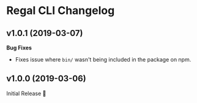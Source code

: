 # Regal CLI Changelog

## v1.0.1 (2019-03-07)

**Bug Fixes**
* Fixes issue where `bin/` wasn't being included in the package on npm.

## v1.0.0 (2019-03-06)

Initial Release :tada: